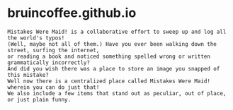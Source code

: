 # bruincoffee.github.io

    Mistakes Were Maid! is a collaborative effort to sweep up and log all the world's typos!
    (Well, maybe not all of them.) Have you ever been walking down the street, surfing the internet, 
    or reading a book and noticed something spelled wrong or written grammatically incorrectly? 
    And did you wish there was a place to store an image you snapped of this mistake? 
    Well now there is a centralized place called Mistakes Were Maid! wherein you can do just that!
    We also include a few items that stand out as peculiar, out of place,  
    or just plain funny.
